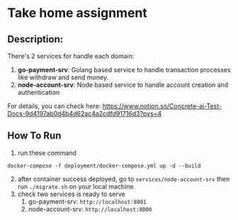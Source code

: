 # Take home assignment

## Description:

There's 2 services for handle each domain:

1. **go-payment-srv**: Golang based service to handle transaction processes like withdraw and send money.
2. **node-account-srv**: Node based service to handle account creation and authentication

For details, you can check here: https://www.notion.so/Concrete-ai-Test-Docs-9d4197ab0d4b4d62ac4a2cdfd91716d3?pvs=4

## How To Run

1. run these command

```console
docker-compose -f deployment/docker-compose.yml up -d --build
```

2. after container success deployed, go to `services/node-account-srv` then run `./migrate.sh` on your local machine
3. check two services is ready to serve
   1. go-payment-srv: `http://localhost:8001`
   2. node-account-srv: `http://localhost:8000`
